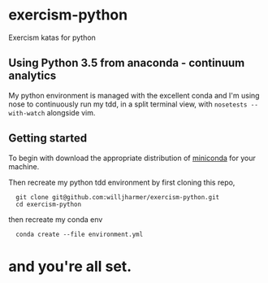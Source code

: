 # exercism-python
Exercism katas for python

## Using Python 3.5 from anaconda - continuum analytics
My python environment is managed with the excellent conda and I'm using nose to continuously run my tdd, in a split terminal view, with `nosetests --with-watch` alongside vim. 

## Getting started

To begin with download the appropriate distribution of [miniconda](http://conda.pydata.org/miniconda.html) for your machine.

Then recreate my python tdd environment by first cloning this repo,
```
  git clone git@github.com:willjharmer/exercism-python.git
  cd exercism-python
```
then recreate my conda env
```
  conda create --file environment.yml
```
and you're all set.
=======
